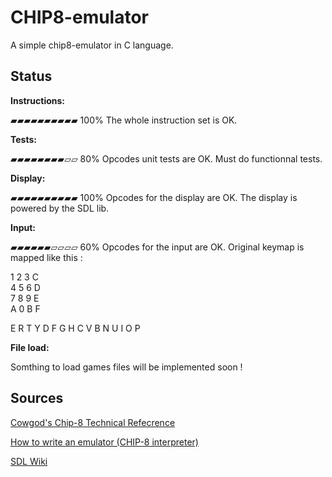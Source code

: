 # CHIP8-emulator
A simple chip8-emulator in C language.

## Status

**Instructions:**

▰▰▰▰▰▰▰▰▰▰ 100%
The whole instruction set is OK.

**Tests:**

▰▰▰▰▰▰▰▰▱▱ 80%
Opcodes unit tests are OK.
Must do functionnal tests.

**Display:**

▰▰▰▰▰▰▰▰▰▰ 100%
Opcodes for the display are OK.
The display is powered by the SDL lib.

**Input:**

▰▰▰▰▰▰▱▱▱▱ 60%
Opcodes for the input are OK.
Original keymap is mapped like this :

1 2 3 C    
4 5 6 D   
7 8 9 E   
A 0 B F    
     
E R T Y
D F G H
C V B N
U I O P

**File load:**

Somthing to load games files will be implemented soon !

## Sources
[Cowgod's Chip-8 Technical Refecrence](http://devernay.free.fr/hacks/chip8/C8TECH10.HTM#Fx07)

[How to write an emulator (CHIP-8 interpreter)](http://www.multigesture.net/articles/how-to-write-an-emulator-chip-8-interpreter/)

[SDL Wiki](https://wiki.libsdl.org/FrontPage)
